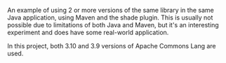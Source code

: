 An example of using 2 or more versions of the same library in the same Java application,
using Maven and the shade plugin. This is usually not possible due to limitations of both Java and Maven,
but it's an interesting experiment and does have some real-world application.

In this project, both 3.10 and 3.9 versions of Apache Commons Lang are used.
